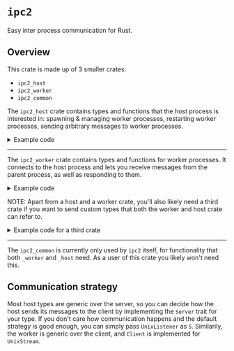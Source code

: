 # `ipc2`
Easy inter process communication for Rust.

## Overview
This crate is made up of 3 smaller crates:
- `ipc2_host`
- `ipc2_worker`
- `ipc2_common`

The `ipc2_host` crate contains types and functions that the host process is interested in: spawning & managing worker processes, restarting worker processes, sending arbitrary  messages to worker processes.
<details>
    <summary>Example code</summary>

```rs
use ipc2_host::workerset::WorkerSet;
use tokio::net::UnixListener;
use test_common::HostMessage;
use std::error::Error;

type MyWorkerSet = WorkerSet<
    /* Type of server to use for IPC */ UnixListener,
    /* Type of worker->host message */ u32,
    /* Type of host->worker message */ HostMessage
>;

#[tokio::main]
async fn main() -> Result<(), Box<dyn Error>> {
    let workers: MyWorkerSet = WorkerSet::builder()
        .worker_count(4)
        .worker_path("./target/debug/worker_test")
        .finish()
        .await?;

    // Let the worker process add two numbers together
    // And receive a `u32` in response.
    let resp: u32 = workers.send(HostMessage::Add(6, 7)).await?;

    println!("Result -> {}", resp);

    Ok(())
}

```
It starts by building a `WorkerSet`, which owns a set of worker processes and manages those. You can configure how many workers it should spawn, or leave it at the default value, which is however many cores there are available. Finally, a path must be provided to the worker binary.

With the `WorkerSet` you can then send jobs to the worker process. Calling `send` will try to pick an available worker that is currently not processing a request.
</details>

<hr />

The `ipc2_worker` crate contains types and functions for worker processes. It connects to the host process and lets you receive messages from the parent process, as well as responding to them.

<details>
    <summary>Example code</summary>

```rs
use ipc2_worker::Job;
use test_common::HostMessage;
use test_common::WorkerMessage;
use tokio::net::UnixStream;

#[tokio::main]
async fn main() -> Result<(), Box<dyn std::error::Error>> {
    let mut rx = ipc2_worker::connect::<
        /* Type of client to use for IPC */ UnixStream,
        /* Type of host->worker message */ HostMessage,
        /* Type of worker->host message */ u32
    >().await?;

    while let Some(job) = rx.recv().await {
        match job {
            Job::Bidirectional { data, tx } => {
                let _ = tx.send(match data {
                    HostMessage::Add(a, b) => a + b,
                    HostMessage::Sub(a, b) => a - b
                });
            },
            Job::Unidirectional { .. } => unreachable!()
        };
    }

    Ok(())
}

```
The worker process should call `connect()` and start handling incoming messages from the returned receiver.

It is generic over the client (`C: Client`), the message being received (`R: Deserialize`) and the message beint sent back (`W: Serialize`).

Calling `recv()` on the channel will pause the task until a message is received from the host. The data is available through the `data` field and you can respond by calling `send()` on the `tx` in the job.
</details>

NOTE: Apart from a host and a worker crate, you'll also likely need a third crate if you want to send custom types that both the worker and host crate can refer to.
<details>
    <summary>Example code for a third crate</summary>

```rs
use serde::{Deserialize, Serialize};

#[derive(Deserialize, Serialize)]
pub enum HostMessage {
    Add(u32, u32),
    Sub(u32, u32),
}
```
</details>

<hr />

The `ipc2_common` is currently only used by `ipc2` itself, for functionality that both `_worker` and `_host` need. As a user of this crate you likely won't need this.

## Communication strategy
Most host types are generic over the server, so you can decide how the host sends its messages to the client by implementing the `Server` trait for your type. If you don't care how communication happens and the default strategy is good enough, you can simply pass `UnixListener` as `S`.
Similarily, the worker is generic over the client, and `Client` is implemented for `UnixStream`.
